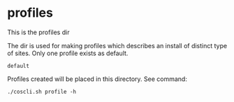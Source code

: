 # profiles

This is the profiles dir

The dir is used for making profiles which describes an install of distinct
type of sites. Only one profile exists as default. 

    default

Profiles created will be placed in this directory. See command: 

    ./coscli.sh profile -h
